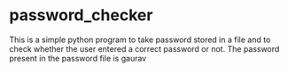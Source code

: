 # password_checker
This is a simple python program to take password stored in a file and to check whether the user entered a correct password or not.
The password present in the password file is gaurav
